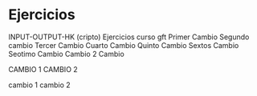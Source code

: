 # Ejercicios
INPUT-OUTPUT-HK (cripto)
Ejercicios curso gft
Primer Cambio
Segundo cambio
Tercer Cambio
Cuarto Cambio
Quinto Cambio
Sextos Cambio
Seotimo Cambio
Cambio 2
Cambio


CAMBIO 1
CAMBIO 2

cambio 1
cambio 2

